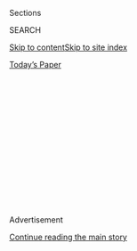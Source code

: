 <div id="app">

<div>

<div>

<div>

<div class="NYTAppHideMasthead css-1q2w90k e1suatyy0">

<div class="section css-ui9rw0 e1suatyy2">

<div class="css-eph4ug er09x8g0">

<div class="css-6n7j50">

</div>

<span class="css-1dv1kvn">Sections</span>

<div class="css-10488qs">

<span class="css-1dv1kvn">SEARCH</span>

</div>

[Skip to content](#site-content)[Skip to site index](#site-index)

</div>

<div class="css-10698na e1huz5gh0">

</div>

</div>

<div id="masthead-bar-one" class="section hasLinks css-15hmgas e1csuq9d3">

<div class="css-uqyvli e1csuq9d0">

</div>

<div class="css-1uqjmks e1csuq9d1">

</div>

<div class="css-9e9ivx">

[](https://myaccount.nytimes.com/auth/login?response_type=cookie&client_id=vi)

</div>

<div class="css-1bvtpon e1csuq9d2">

[Today’s Paper](https://www.nytimes.com/section/todayspaper)

</div>

</div>

</div>

</div>

<div data-aria-hidden="false">

<div id="site-content" role="main">

<div>

<div class="css-1aor85t" style="opacity:0.000000001;z-index:-1;visibility:hidden">

<div class="css-1hqnpie">

<div class="css-epjblv">

<span class="css-17xtcya">[Opinion](/section/opinion)</span><span class="css-x15j1o">|</span><span class="css-fwqvlz">How
Vietnam Broke the Democratic Party</span>

</div>

<div class="css-k008qs">

<div class="css-1iwv8en">

<span class="css-18z7m18"></span>

<div>

</div>

</div>

<span class="css-1n6z4y">https://nyti.ms/2GuocYP</span>

<div class="css-1705lsu">

<div class="css-4xjgmj">

<div class="css-4skfbu" role="toolbar" data-aria-label="Social Media Share buttons, Save button, and Comments Panel with current comment count" data-testid="share-tools">

  - 
  - 
  - 
  - 
    
    <div class="css-6n7j50">
    
    </div>

  - 
  - 

</div>

</div>

</div>

</div>

</div>

</div>

<div id="NYT_TOP_BANNER_REGION" class="css-13pd83m">

</div>

<div id="top-wrapper" class="css-1sy8kpn">

<div id="top-slug" class="css-l9onyx">

Advertisement

</div>

[Continue reading the main story](#after-top)

<div class="ad top-wrapper" style="text-align:center;height:100%;display:block;min-height:250px">

<div id="top" class="place-ad" data-position="top" data-size-key="top">

</div>

</div>

<div id="after-top">

</div>

</div>

<div id="sponsor-wrapper" class="css-1hyfx7x">

<div id="sponsor-slug" class="css-19vbshk">

Supported by

</div>

[Continue reading the main story](#after-sponsor)

<div id="sponsor" class="ad sponsor-wrapper" style="text-align:center;height:100%;display:block">

</div>

<div id="after-sponsor">

</div>

</div>

<div class="css-v5btjw etb61u70">

<div class="css-v05ibm etb61u71">

[Opinion](/section/opinion)

</div>

</div>

[Vietnam '67](/column/vietnam-67 "Vietnam '67")

<div class="css-1vkm6nb ehdk2mb0">

# How Vietnam Broke the Democratic Party

</div>

<div class="css-xt80pu e12qa4dv0">

<div class="css-18e8msd">

<div class="css-vp77d3 epjyd6m0">

<div class="css-1baulvz">

By <span class="css-1baulvz last-byline" itemprop="name">Michael
Nelson</span>

</div>

</div>

  - March 28, 2018

  - 
    
    <div class="css-4xjgmj">
    
    <div class="css-d8bdto" role="toolbar" data-aria-label="Social Media Share buttons, Save button, and Comments Panel with current comment count" data-testid="share-tools">
    
      - 
      - 
      - 
      - 
        
        <div class="css-6n7j50">
        
        </div>
    
      - 
      - 
    
    </div>
    
    </div>

</div>

</div>

<div class="css-79elbk" data-testid="photoviewer-wrapper">

<div class="css-z3e15g" data-testid="photoviewer-wrapper-hidden">

</div>

<div class="css-1a48zt4 ehw59r15" data-testid="photoviewer-children">

![<span class="css-16f3y1r e13ogyst0" data-aria-hidden="true">Delegates
protesting the Democratic platform’s continued support for the Vietnam
War at the 1968 party convention in
Chicago.</span><span class="css-cnj6d5 e1z0qqy90" itemprop="copyrightHolder"><span class="css-1ly73wi e1tej78p0">Credit...</span><span><span>Bettmann
Archive, via Getty
Images</span></span></span>](https://static01.nyt.com/images/2018/03/28/opinion/28Vietnam-Nelson/28Vietnam-Nelson-articleLarge.jpg?quality=75&auto=webp&disable=upscale)

</div>

</div>

<div class="section meteredContent css-1r7ky0e" name="articleBody" itemprop="articleBody">

<div class="css-1fanzo5 StoryBodyCompanionColumn">

<div class="css-53u6y8">

Fifty years later, the 1968 presidential election and the Vietnam War
still shadow American politics. But the war actually had little effect
on the vote that November — even though surveys showed that Vietnam was
by far the most important issue on voters’ minds, they saw little
difference between the Republican nominee, Richard Nixon, and his
Democratic opponent, Hubert H. Humphrey, both of whom they scored
“slightly conservative” on the University of Michigan’s seven-point
“Vietnam scale.”

The real consequences of the election and the war were on the Democratic
Party, with collateral effects on the Republicans. The Democrats’
united, confident and longstanding commitment to the spread of liberal
values throughout the world eroded in the aftermath. Fragmented by
internal divisions over the war, the party also overhauled its process
for choosing presidential candidates in ways that upended its previous
domination by Southerners, unions and big-city bosses.

The decade had begun with the election of John F. Kennedy, whose main
issue in the 1960 presidential campaign was the Cold War, which he
believed America was losing to the Soviet Union. Kennedy pledged in his
Inaugural Address to do whatever was necessary “to assure the survival
and success of liberty,” a declaration that placed him squarely in the
tradition of his party.

Ever since Woodrow Wilson and Franklin D. Roosevelt led the United
States onto the world stage as a promoter of liberal values during the
first half of the 20th century, most Democrats had been comfortable with
this role. Indeed, an animating premise of Democratic liberalism was
that the federal government has the ability to solve virtually any
problem it chooses to take on, domestic or foreign.

</div>

</div>

<div class="css-1fanzo5 StoryBodyCompanionColumn">

<div class="css-53u6y8">

Soon after taking office, Kennedy began escalating American military
involvement in Vietnam. In June 1961, following the failed Bay of Pigs
invasion of Cuba, he told James Reston of The New York Times that “we
have a problem in making our power credible” and “Vietnam is the place.”
By November 1963, Kennedy had dispatched 16,300 military advisers to
South Vietnam. As late as the morning of Nov. 22, he said, “Without the
United States, South Vietnam would collapse overnight.”

Assuming the presidency when Kennedy was assassinated a few hours later,
Lyndon B. Johnson felt bound to continue his predecessor’s course. Less
confident about Vietnam than he was about domestic matters, Johnson
regularly asked the foreign policy advisers he inherited from Kennedy —
chiefly Secretary of State Dean Rusk, Secretary of Defense Robert S.
McNamara, and his national security adviser, McGeorge Bundy — what
Kennedy would have done, and then he did it. Their confident
recommendation was that the American commitment to victory in Vietnam
must be maintained.

After Johnson was elected in 1964 to a term in his own right, hawkish
pressures from the administration’s Kennedy alumni intensified. In
February 1965 Bundy returned from South Vietnam and said that the war
was lost unless the United States launched a sustained bombing campaign
against the North. Johnson quickly approved Operation Rolling Thunder,
which lasted, with brief pauses, for three years, the largest sustained
air campaign in the history of warfare. With repeated reassurance from
his advisers that eventually a “crossover point” would be reached at
which the Communists decided they couldn’t win, Johnson steadily
increased the American troop presence in Vietnam, which rose above a
half-million.

To raise the manpower needed, Johnson saw conscription as a less
politically risky approach than calling up the reserves or National
Guard, which would have forced many married, middle-class men to leave
their jobs and families. College students, whose numbers had swelled to
7.5 million from 2.1 million in 1952, became increasingly alarmed that
the draft soon would extend to them. “The draft was the best organizing
tool we had,” said the antiwar activist Sam Brown. Not just male
students but also their sisters and girlfriends joined protests against
the war on campuses and in Washington.

Demonstrations were not the only manifestation of the growing opposition
to the war. Senator Eugene McCarthy and — after seeing how vulnerable
Johnson was to an intraparty challenge when McCarthy nearly won the
March 12 New Hampshire primary — Senator Robert F. Kennedy entered the
race for the Democratic nomination. Days afterward, Johnson’s “wise
men,” 14 high-ranking foreign policy officials from recent
administrations who previously had endorsed his conduct of the war, told
the president that “we must take steps to disengage.” Johnson withdrew
from the election at the end of the month.

</div>

</div>

<div class="css-1fanzo5 StoryBodyCompanionColumn">

<div class="css-53u6y8">

As the spring primary season unfolded, McCarthy vied with Kennedy to be
the main antiwar alternative to Vice President Humphrey, who delayed
announcing his candidacy until April 27, too late to compete in the
primaries. Kennedy won all but one head-to-head primary contest with
McCarthy before being assassinated on June 4. But even if Kennedy had
lived, Humphrey’s nomination was essentially sealed by support from the
Democratic Party’s Southern, labor and organizational wings, which
dominated delegate selection and, ultimately, controlled the nomination.

Humphrey wanted to move his party’s platform in a slightly dovish
direction to placate Kennedy and McCarthy supporters, but he backed off
when Johnson told him that doing so would “endanger American troops,”
that he “would have their blood on my hands.” The consequence was that
the Democratic platform ended up more hawkish on Vietnam than the
Republican one, which at least called for a “de-Americanization” of the
war.

Plagued by war protesters and trailing Nixon badly in the polls,
Humphrey pledged at the end of September to stop the bombing of North
Vietnam. His campaign steadily gained strength from that day on, rising
from a low of 29 percent in a Gallup poll early that fall to near parity
with Nixon by Election Day.

Nixon’s victory, however narrow, broke the Democratic Party’s record of
seven victories in the previous nine elections, most of them by a
landslide. Once united in support of an assertive foreign policy,
Democrats now were fiercely divided entering the 1972 presidential
nominating contest. One leading contender, the strongly anti-Communist
Senator Henry Jackson, was squarely in the old Democratic tradition.
With support from party heavyweights such as the A.F.L.-C.I.O. president
George Meany and Mayor Richard Daley of Chicago, he may well have been
nominated under the rules that prevailed in 1968.

But in a concession to antiwar delegates at the 1968 convention,
Humphrey had not opposed a resolution requiring that in the future “all
feasible efforts” would be “made to assure that delegates are selected
through primary, convention or committee procedures open to public
participation.” A postelection commission headed by Senator George
McGovern and Representative Donald Fraser fleshed out this resolution
with rules requiring that every delegate in 1972 and after be chosen in
a primary or caucus open to every Democratic voter.

With grass-roots party activists now driving delegate selection,
McGovern won 15 primaries and Jackson none. Humphrey had not won any
primaries either in 1968, but under the pre-McGovern-Fraser rules that
did not prevent the party’s leaders from making him the nominee. In 1972
these leaders were outshouted by war opponents who had carried McGovern
to victory in the primaries.

</div>

</div>

<div class="css-1fanzo5 StoryBodyCompanionColumn">

<div class="css-53u6y8">

McGovern lost the election to Nixon, but the new activist-centered party
he midwifed remained. The party lost interest in using American power,
and spent the next generation trying to constrain it. Democratic
Congresses voted to hem in Nixon’s war-making power by enacting the War
Powers Resolution and forbade President Gerald Ford to continue to
supply arms to the government of South Vietnam, which quickly fell to
the Communists.

They hamstrung President Ronald Reagan’s efforts to roll back Communist
advances in Central America and did their best to impose a “nuclear
freeze” on America’s arsenal. They opposed President George H. W. Bush’s
Gulf war.

Only with victory in the Cold War in the early 1990s did Democrats begin
regain a trace of their old confidence that American involvement in the
world, especially for humanitarian reasons, should sometimes be
embraced. Bill Clinton, the party’s victorious nominee in 1992 and 1996,
made clear that he was not a “McGovern Democrat.”

The Republican Party was a bystander to the changes in the presidential
nominating process, but was still affected by them. The Democrats’ move
toward a primaries-based system required alterations to state election
laws that opened Republican nominations to grass-roots capture as well,
albeit grudgingly and with party leaders better able to hold the reins
of power for a longer time.

But just as the Democratic nomination after 1968 was won by political
outsiders such as McGovern in 1972 and, four years later, Jimmy Carter,
so eventually was the Republican. How else to explain the ability of
history’s ultimate outsider, Donald Trump, to become the 2016 Republican
nominee despite the near unanimous opposition of established party
leaders?

And is it mere coincidence that what had happened among Democrats
starting with McGovern finally happened among Republicans? Voters in
both parties have always been more reluctant than public officials to
embrace foreign aid, military deployments and multinational agreements.
In 2016, Republican primary voters seized the opportunity to choose a
candidate who disdained his party’s previous support of these pillars of
an assertive foreign policy. History doesn’t repeat itself, but
sometimes it does rhyme.

</div>

</div>

</div>

<div>

</div>

<div>

</div>

<div>

</div>

<div>

<div id="bottom-wrapper" class="css-1ede5it">

<div id="bottom-slug" class="css-l9onyx">

Advertisement

</div>

[Continue reading the main story](#after-bottom)

<div id="bottom" class="ad bottom-wrapper" style="text-align:center;height:100%;display:block;min-height:90px">

</div>

<div id="after-bottom">

</div>

</div>

</div>

</div>

</div>

## Site Index

<div>

</div>

## Site Information Navigation

  - [© <span>2020</span> <span>The New York Times
    Company</span>](https://help.nytimes.com/hc/en-us/articles/115014792127-Copyright-notice)

<!-- end list -->

  - [NYTCo](https://www.nytco.com/)
  - [Contact
    Us](https://help.nytimes.com/hc/en-us/articles/115015385887-Contact-Us)
  - [Work with us](https://www.nytco.com/careers/)
  - [Advertise](https://nytmediakit.com/)
  - [T Brand Studio](http://www.tbrandstudio.com/)
  - [Your Ad
    Choices](https://www.nytimes.com/privacy/cookie-policy#how-do-i-manage-trackers)
  - [Privacy](https://www.nytimes.com/privacy)
  - [Terms of
    Service](https://help.nytimes.com/hc/en-us/articles/115014893428-Terms-of-service)
  - [Terms of
    Sale](https://help.nytimes.com/hc/en-us/articles/115014893968-Terms-of-sale)
  - [Site Map](https://spiderbites.nytimes.com)
  - [Help](https://help.nytimes.com/hc/en-us)
  - [Subscriptions](https://www.nytimes.com/subscription?campaignId=37WXW)

</div>

</div>

</div>

</div>
